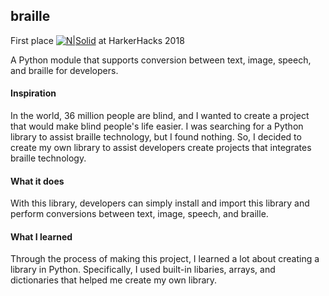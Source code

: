 ## braille
First place [![N|Solid](winner)](https://nodesource.com/products/nsolid) at HarkerHacks 2018

A Python module that supports conversion between text, image, speech, and braille for developers.

#### Inspiration
In the world, 36 million people are blind, and I wanted to create a project that would make blind people's life easier. I was searching for a Python library to assist braille technology, but I found nothing. So, I decided to create my own library to assist developers create projects that integrates braille technology.

#### What it does
With this library, developers can simply install and import this library and perform conversions between text, image, speech, and braille.

#### What I learned
Through the process of making this project, I learned a lot about creating a library in Python. Specifically, I used built-in libaries, arrays, and dictionaries that helped me create my own library.
